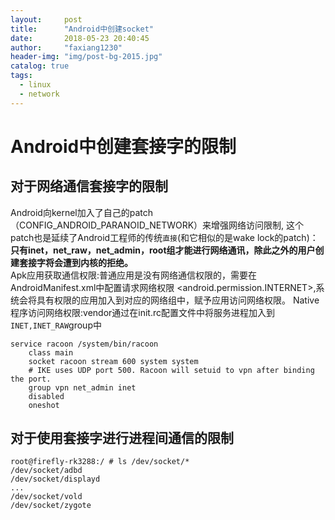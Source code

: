 ```yaml
---
layout:     post
title:      "Android中创建socket"
date:       2018-05-23 20:40:45
author:     "faxiang1230"
header-img: "img/post-bg-2015.jpg"
catalog: true
tags:
  - linux
  - network
---
```

# Android中创建套接字的限制  
## 对于网络通信套接字的限制
Android向kernel加入了自己的patch（CONFIG_ANDROID_PARANOID_NETWORK）来增强网络访问限制,
这个patch也是延续了Android工程师的传统`直接`(和它相似的是wake lock的patch)：
**只有inet，net_raw，net_admin，root组才能进行网络通讯，除此之外的用户创建套接字将会遭到内核的拒绝。**  
Apk应用获取通信权限:普通应用是没有网络通信权限的，需要在AndroidManifest.xml中配置请求网络权限
<android.permission.INTERNET>,系统会将具有权限的应用加入到对应的网络组中，赋予应用访问网络权限。
Native程序访问网络权限:vendor通过在init.rc配置文件中将服务进程加入到`INET,INET_RAW`group中
```
service racoon /system/bin/racoon
    class main
    socket racoon stream 600 system system
    # IKE uses UDP port 500. Racoon will setuid to vpn after binding the port.
    group vpn net_admin inet
    disabled
    oneshot
```

## 对于使用套接字进行进程间通信的限制
```
root@firefly-rk3288:/ # ls /dev/socket/*                                       
/dev/socket/adbd
/dev/socket/displayd
...
/dev/socket/vold
/dev/socket/zygote
```
